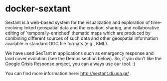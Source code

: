 # docker-sextant

Sextant is a web-based system for the visualization and exploration of time-evolving linked geospatial data and the creation, sharing, and collaborative editing of `temporally-enriched' thematic maps which are produced by combining different sources of such data and other geospatial information available in standard OGC file formats (e.g., KML).

We have used SexTant in applications such as emergency response and land cover evolution (see the Demos section below). So, if you don't like the Google Crisis Response project, you can always use our tool. :)

You can find more information here: http://sextant.di.uoa.gr/ .
